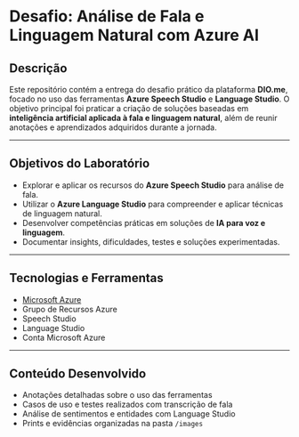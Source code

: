 # Desafio: Análise de Fala e Linguagem Natural com Azure AI

##  Descrição

Este repositório contém a entrega do desafio prático da plataforma **DIO.me**, focado no uso das ferramentas **Azure Speech Studio** e **Language Studio**. O objetivo principal foi praticar a criação de soluções baseadas em **inteligência artificial aplicada à fala e linguagem natural**, além de reunir anotações e aprendizados adquiridos durante a jornada.

---

##  Objetivos do Laboratório

- Explorar e aplicar os recursos do **Azure Speech Studio** para análise de fala.
- Utilizar o **Azure Language Studio** para compreender e aplicar técnicas de linguagem natural.
- Desenvolver competências práticas em soluções de **IA para voz e linguagem**.
- Documentar insights, dificuldades, testes e soluções experimentadas.

---

##  Tecnologias e Ferramentas

- [Microsoft Azure](https://azure.microsoft.com/)
- Grupo de Recursos Azure
- Speech Studio
- Language Studio
- Conta Microsoft Azure

---

##  Conteúdo Desenvolvido

-  Anotações detalhadas sobre o uso das ferramentas
-  Casos de uso e testes realizados com transcrição de fala
-  Análise de sentimentos e entidades com Language Studio
-  Prints e evidências organizadas na pasta `/images`


